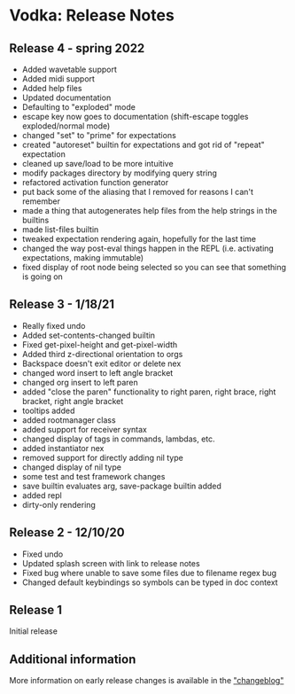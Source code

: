 # Vodka: Release Notes

## Release 4 - spring 2022

- Added wavetable support
- Added midi support
- Added help files
- Updated documentation
- Defaulting to "exploded" mode
- escape key now goes to documentation (shift-escape toggles exploded/normal mode)
- changed "set" to "prime" for expectations
- created "autoreset" builtin for expectations and got rid of "repeat" expectation
- cleaned up save/load to be more intuitive
- modify packages directory by modifying query string
- refactored activation function generator
- put back some of the aliasing that I removed for reasons I can't remember
- made a thing that autogenerates help files from the help strings in the builtins
- made list-files builtin
- tweaked expectation rendering again, hopefully for the last time
- changed the way post-eval things happen in the REPL (i.e. activating expectations, making immutable)
- fixed display of root node being selected so you can see that something is going on

## Release 3 - 1/18/21

- Really fixed undo
- Added set-contents-changed builtin
- Fixed get-pixel-height and get-pixel-width
- Added third z-directional orientation to orgs
- Backspace doesn't exit editor or delete nex
- changed word insert to left angle bracket
- changed org insert to left paren
- added "close the paren" functionality to right paren, right brace, right bracket, right angle bracket
- tooltips added
- added rootmanager class
- added support for receiver syntax
- changed display of tags in commands, lambdas, etc.
- added instantiator nex
- removed support for directly adding nil type
- changed display of nil type
- some test and test framework changes
- save builtin evaluates arg, save-package builtin added
- added repl
- dirty-only rendering

## Release 2 - 12/10/20

- Fixed undo
- Updated splash screen with link to release notes
- Fixed bug where unable to save some files due to filename regex bug
- Changed default keybindings so symbols can be typed in doc context

## Release 1

Initial release

## Additional information

More information on early release changes is available in the ["changeblog"](CHANGEBLOG.txt)
